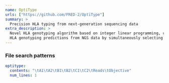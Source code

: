 ```yaml
---
name: OptiType
urls: ["https://github.com/FRED-2/OptiType"]
summary: >
  Precision HLA typing from next-generation sequencing data
extra_description: >
  Novel HLA genotyping algorithm based on integer linear programming, capable of producing accurate 4-digit
  HLA genotyping predictions from NGS data by simultaneously selecting all major and minor HLA Class I alleles.
---
```


### File search patterns

```yaml
optitype:
  contents: "\tA1\tA2\tB1\tB2\tC1\tC2\tReads\tObjective"
  num_lines: 1
```
